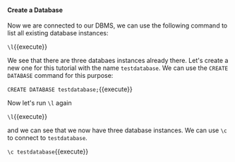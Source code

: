 
#### Create a Database

Now we are connected to our DBMS, we can use the following
command to list all existing database instances:

``\l``{{execute}}

We see that there are three databaes instances already
there. Let's create a new one for this tutorial with 
the name `testdatabase`. We can use the `CREATE DATABASE`
command for this purpose:

``CREATE DATABASE testdatabase;``{{execute}}

Now let's run `\l` again

``\l``{{execute}}

and we can see that we now have three database instances.
We can use `\c` to connect to `testdatabase`.

``\c testdatabase``{{execute}}
